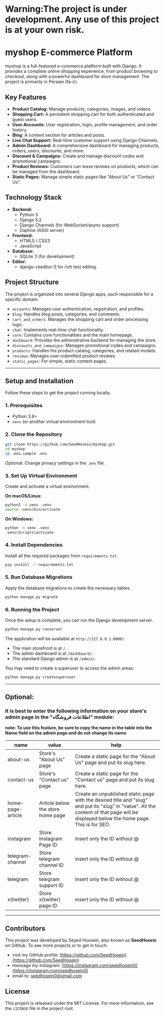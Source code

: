 # **Warning:The project is under development. Any use of this project is at your own risk.**

# myshop E-commerce Platform

myshop is a full-featured e-commerce platform built with Django. It provides a complete online shopping experience, from product browsing to checkout, along with a powerful dashboard for store management. The project is primarily in Persian (fa-ir).

## Key Features

*   **Product Catalog:** Manage products, categories, images, and videos.
*   **Shopping Cart:** A persistent shopping cart for both authenticated and guest users.
*   **User Accounts:** User registration, login, profile management, and order history.
*   **Blog:** A content section for articles and posts.
*   **Live Chat Support:** Real-time customer support using Django Channels.
*   **Admin Dashboard:** A comprehensive dashboard for managing products, orders, users, discounts, and more.
*   **Discount & Campaigns:** Create and manage discount codes and promotional campaigns.
*   **Product Reviews:** Customers can leave reviews on products, which can be managed from the dashboard.
*   **Static Pages:** Manage simple static pages like "About Us" or "Contact Us".

## Technology Stack

*   **Backend:**
    *   Python 3
    *   Django 5.2
    *   Django Channels (for WebSocket/async support)
    *   Daphne (ASGI server)
*   **Frontend:**
    *   HTML5 / CSS3
    *   JavaScript
*   **Database:**
    *   SQLite 3 (for development)
*   **Editor:**
    *   django-ckeditor-5 for rich text editing.

## Project Structure

The project is organized into several Django apps, each responsible for a specific domain:

*   `accounts`: Manages user authentication, registration, and profiles.
*   `blog`: Handles blog posts, categories, and comments.
*   `cart_and_orders`: Manages the shopping cart and order processing logic.
*   `chat`: Implements real-time chat functionality.
*   `core`: Contains core functionalities and the main homepage.
*   `dashboard`: Provides the administrative backend for managing the store.
*   `discounts_and_campaigns`: Manages promotional codes and campaigns.
*   `products`: Handles the product catalog, categories, and related models.
*   `reviews`: Manages user-submitted product reviews.
*   `static_pages`: For simple, static content pages.

---

## Setup and Installation

Follow these steps to get the project running locally.

### 1. Prerequisites

*   Python 3.8+
*   `venv` (or another virtual environment tool)

### 2. Clone the Repository

```bash
git clone https://github.com/SeedHosein/myshop.git
cd myshop
cp .env.sample .env
```
Optional: Change privacy settings in the `.env` file.

### 3. Set Up Virtual Environment

Create and activate a virtual environment.

**On macOS/Linux:**

```bash
python3 -m venv .venv
source .venv/bin/activate
```

**On Windows:**

```bash
python -m venv .venv
.venv\Scripts\activate
```

### 4. Install Dependencies

Install all the required packages from `requirements.txt`.

```bash
pip install -r requirements.txt
```

### 5. Run Database Migrations

Apply the database migrations to create the necessary tables.

```bash
python manage.py migrate
```

### 6. Running the Project

Once the setup is complete, you can run the Django development server.

```bash
python manage.py runserver
```

The application will be available at `http://127.0.0.1:8000/`.

*   The main storefront is at `/`.
*   The admin dashboard is at `/dashboard/`.
*   The standard Django admin is at `/admin/`.

You may need to create a superuser to access the admin areas:

```bash
python manage.py createsuperuser
``` 

---

## Optional: 
### It is best to enter the following information on your store's admin page in the "اطلاعات فروشگاه" module:

**note: To use this feature, be sure to copy the name in the table into the Name field on the admin page and do not change its name.**
<!-- Shop information items start -->
| name | value | help |
|---|---|---|
| about-us | Store's "About Us" page | Create a static page for the "About Us" page and put its slug here. |
| contact-us | Store's "Contact us" page | Create a static page for the "Contact us" page and put its slug here. |
| home-page-article | Article below the store home page | Create an unpublished static page with the desired title and "slug" and put its "slug" in "value". All the content of that page will be displayed below the home page. This is for SEO. |
| instagram | Store Instagram Page ID | insert only the ID without @ |
| telegram-channel | Store telegram channel ID | insert only the ID without @ |
| telegram | Store telegram support ID | insert only the ID without @ |
| x(twitter) | Store x(twitter) page ID | insert only the ID without @ |
<!-- Shop information items end -->

---
## Contributors

This project was developed by Seyed Hossein, also known as **SeedHosein** on GitHub.
To see more projects or to get in touch:
*   visit my GitHub profile: [https://github.com/SeedHosein](https://github.com/SeedHosein)
*   message my instagram: [https://instagram.com/seedhosein0](https://instagram.com/seedhosein0)
*   email to: [seedhosein0@gmail.com](mailto:seedhosein0@gmail.com)

## License

This project is released under the MIT License. For more information, see the `LICENSE` file in the project root.